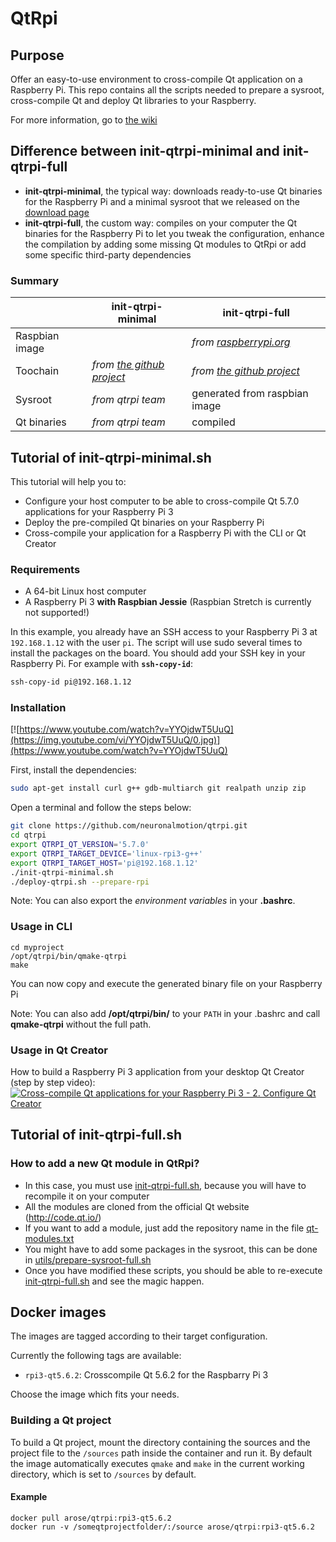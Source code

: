 # QtRpi

## Purpose
Offer an easy-to-use environment to cross-compile Qt application on a Raspberry Pi. This repo contains all the scripts needed to prepare a sysroot, cross-compile Qt and deploy Qt libraries to your Raspberry.

For more information, go to [the wiki](https://github.com/neuronalmotion/qtrpi/wiki)

## Difference between init-qtrpi-minimal and init-qtrpi-full
* **init-qtrpi-minimal**, the typical way: downloads ready-to-use Qt binaries for the Raspberry Pi and a minimal sysroot that we released on the [download page](https://github.com/neuronalmotion/qtrpi/wiki/Download)
* **init-qtrpi-full**, the custom way: compiles on your computer the Qt binaries for the Raspberry Pi to let you tweak the configuration, enhance the compilation by adding some missing Qt modules to QtRpi or add some specific third-party dependencies

### Summary
|                     | init-qtrpi-minimal            | init-qtrpi-full                      |
| ------------------- | ----------------------------- | ------------------------------------ |
| Raspbian image      |                               | *from [raspberrypi.org](https://www.raspberrypi.org/downloads/raspbian/)*               |
| Toochain            | *from [the github project](https://github.com/raspberrypi/tools)* | *from [the github project](https://github.com/raspberrypi/tools)*   |
| Sysroot             | *from qtrpi team*              | generated from raspbian image        |
| Qt binaries         | *from qtrpi team*              | compiled                             |

## Tutorial of init-qtrpi-minimal.sh

This tutorial will help you to:
* Configure your host computer to be able to cross-compile Qt 5.7.0 applications for your Raspberry Pi 3
* Deploy the pre-compiled Qt binaries on your Raspberry Pi
* Cross-compile your application for a Raspberry Pi with the CLI or Qt Creator

### Requirements
* A 64-bit Linux host computer
* A Raspberry Pi 3 **with Raspbian Jessie** (Raspbian Stretch is currently not supported!)

In this example, you already have an SSH access to your Raspberry Pi 3 at `192.168.1.12` with the user `pi`. The script will use sudo several times to install the packages on the board. You should add your SSH key in your Raspberry Pi. For example with **`ssh-copy-id`**:
```bash
ssh-copy-id pi@192.168.1.12
```

### Installation 
[![https://www.youtube.com/watch?v=YYOjdwT5UuQ](https://img.youtube.com/vi/YYOjdwT5UuQ/0.jpg)](https://www.youtube.com/watch?v=YYOjdwT5UuQ)


First, install the dependencies:
```bash
sudo apt-get install curl g++ gdb-multiarch git realpath unzip zip
```

Open a terminal and follow the steps below:
```bash
git clone https://github.com/neuronalmotion/qtrpi.git
cd qtrpi
export QTRPI_QT_VERSION='5.7.0'
export QTRPI_TARGET_DEVICE='linux-rpi3-g++'
export QTRPI_TARGET_HOST='pi@192.168.1.12'
./init-qtrpi-minimal.sh
./deploy-qtrpi.sh --prepare-rpi
```

Note: You can also export the *environment variables* in your **.bashrc**.

### Usage in CLI
```
cd myproject
/opt/qtrpi/bin/qmake-qtrpi
make
```
You can now copy and execute the generated binary file on your Raspberry Pi

Note: You can also add **/opt/qtrpi/bin/** to your `PATH` in your .bashrc and call **qmake-qtrpi** without the full path.

### Usage in Qt Creator
How to build a Raspberry Pi 3 application from your desktop Qt Creator (step by step video):
[![Cross-compile Qt applications for your Raspberry Pi 3 - 2. Configure Qt Creator](https://img.youtube.com/vi/1d2bh7iUKNc/0.jpg)](https://www.youtube.com/watch?v=1d2bh7iUKNc)

## Tutorial of init-qtrpi-full.sh

### How to add a new Qt module in QtRpi?
* In this case, you must use [init-qtrpi-full.sh](https://github.com/neuronalmotion/qtrpi/blob/develop/init-qtrpi-full.sh), because you will have to recompile it on your computer
* All the modules are cloned from the official Qt website (http://code.qt.io/)
* If you want to add a module, just add the repository name in the file [qt-modules.txt](https://github.com/neuronalmotion/qtrpi/blob/develop/qt-modules.txt)
* You might have to add some packages in the sysroot, this can be done in [utils/prepare-sysroot-full.sh](https://github.com/neuronalmotion/qtrpi/blob/develop/utils/prepare-sysroot-full.sh)
* Once you have modified these scripts, you should be able to re-execute [init-qtrpi-full.sh](https://github.com/neuronalmotion/qtrpi/blob/develop/init-qtrpi-full.sh) and see the magic happen.

## Docker images

The images are tagged according to their target configuration.

Currently the following tags are available:

* `rpi3-qt5.6.2`: Crosscompile Qt 5.6.2 for the Raspbarry Pi 3

Choose the image which fits your needs.

### Building a Qt project

To build a Qt project, mount the directory containing the sources and the project file to the `/sources` path inside the container and run it.
By default the image automatically executes `qmake` and `make` in the current working directory, which is set to `/sources` by default.

#### Example

``` shell
docker pull arose/qtrpi:rpi3-qt5.6.2
docker run -v /someqtprojectfolder/:/source arose/qtrpi:rpi3-qt5.6.2
```